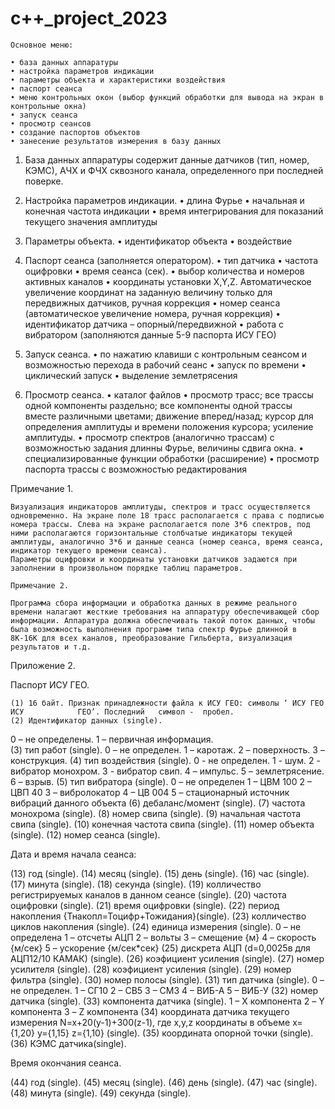 # c++_project_2023

	Основное меню:

    • база данных аппаратуры 
    • настройка параметров индикации
    • параметры объекта и характеристики воздействия
    • паспорт сеанса
    • меню контрольных окон (выбор функций обработки для вывода на экран в контрольные окна)
    • запуск сеанса
    • просмотр сеансов
    • создание паспортов объектов 
    • занесение результатов измерения в базу данных


1. База данных аппаратуры содержит данные датчиков (тип, номер, КЭМС), АЧХ и ФЧХ сквозного канала, определенного при последней поверке.

2. Настройка параметров индикации.
    • длина Фурье
    • начальная и конечная частота индикации
    • время интегрирования для показаний текущего значения амплитуды

3. Параметры объекта.
    • идентификатор объекта
    • воздействие

4. Паспорт сеанса (заполняется оператором). 
    • тип датчика
    • частота оцифровки
    • время сеанса (сек).
    • выбор количества и номеров активных каналов
    • координаты установки X,Y,Z. Автоматическое увеличение координат на заданную величину только для передвижных датчиков, ручная коррекция
    • номер сеанса (автоматическое увеличение номера, ручная коррекция)
    • идентификатор датчика – опорный/передвижной
    • работа с вибратором (заполняются данные 5-9 паспорта ИСУ ГЕО) 

5. Запуск сеанса.
    • по нажатию клавиши с контрольным сеансом и возможностью перехода в рабочий сеанс
    • запуск по времени
    • циклический запуск
    • выделение землетрясения

6. Просмотр сеанса.
    • каталог файлов
    • просмотр трасс; все трассы одной компоненты раздельно; все компоненты одной трассы вместе различными цветами;  движение вперед/назад; курсор для определения амплитуды и времени положения курсора; усиление амплитуды.
    • просмотр спектров (аналогично трассам) с возможностью задания длинны Фурье, величины сдвига окна.
    • специализированные функции обработки (расширение)
    • просмотр паспорта трассы с возможностью редактирования 

Примечание 1.

	Визуализация индикаторов амплитуды, спектров и трасс осуществляется одновременно. На экране поле 18 трасс располагается с права с подписью номера трассы. Слева на экране располагается поле 3*6 спектров, под ними располагаются горизонтальные столбчатые индикаторы текущей амплитуды, аналогично 3*6 и данные сеанса (номер сеанса, время сеанса, индикатор текущего времени сеанса). 
	Параметры оцифровки и координаты установки датчиков задаются при заполнении в произвольном порядке таблиц параметров.

	Примечание 2.

	Программа сбора информации и обработка данных в режиме реального времени налагают жесткие требования на аппаратуру обеспечивающей сбор информации. Аппаратура должна обеспечивать такой поток данных, чтобы была возможность выполнения программ типа спектр Фурье длинной в 8К-16К для всех каналов, преобразование Гильберта, визуализация результатов и т.д.


































Приложение 2.

Паспорт ИСУ ГЕО.

    (1) 16 байт. Признак принадлежности файла к ИСУ ГЕО: символы ‘ ИСУ ГЕО ИСУ            ГЕО’. Последний   символ -  пробел. 
    (2) Идентификатор данных (single).
0 – не определены.
1 – первичная информация.      
    (3) тип работ  (single).
0 – не определен.
       1 – каротаж.
2 – поверхность.
       3 – конструкция.
    (4) тип воздействия (single).
       0 - не определен.
1 -   шум.
2 - вибратор монохром.
3 - вибратор свип.
4 – импульс.
5 – землетрясение.
6 – взрыв. 
(5) тип вибратора (single).
0 – не определен
1 – ЦВМ 100
2 – ЦВП 40
3 – вибролокатор
4 – ЦВ 004
5 – стационарный источник вибраций данного объекта
(6) дебаланс/момент (single).
(7) частота монохрома (single).
(8) номер свипа (single).
(9) начальная частота свипа (single).
(10) конечная частота свипа (single).
(11) номер объекта (single).
(12) номер сеанса (single).

Дата и время начала сеанса:

(13) год (single).
(14) месяц (single).
(15) день (single).
(16) час (single).
(17) минута (single).
(18) секунда (single).
(19) колличество регистрируемых каналов в данном сеансе (single).
(20) частота оцифровки (single).
(21) время оцифровки (single).
(22) период накопления  {Тнакопл=Тоцифр+Тожидания}(single).
(23) колличество циклов накопления (single).
(24) единица измерения (single).
0 – не определена
1 – отсчеты АЦП
2 – вольты
3 – смещение {м}
4 – скорость {м/сек}
5 – ускорение {м/сек*сек}
(25) дискрета АЦП (d=0,0025в для АЦП12/10 КАМАК) (single).
(26) коэфициент усиления (single).
(27) номер усилителя (single). 
(28) коэфициент усиления (single).
(29) номер фильтра (single).
(30) номер полосы (single).
(31) тип датчика (single).
0 – не определен.
1 – СГ10
2 – СВ5
3 – СМ3
4 – ВИБ-А
5 – ВИБ-У
(32) номер датчика (single).
(33) компонента датчика (single).
1 – Х компонента
2 – Y компонента
3 – Z компонента
(34) координата датчика текущего измерения N=x+20(y-1)+300(z-1), где x,y,z координаты в объеме x={1,20} y={1,15} z={1,10} (single).
(35) координата опорной точки (single).
(36) КЭМС датчика(single).

Время окончания сеанса.

(44) год (single).
(45) месяц (single).
(46) день (single).
(47) час (single).
(48) минута (single).
(49) секунда (single).
